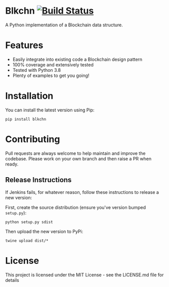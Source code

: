 # Blkchn [![Build Status](http://178.62.80.42:8081/buildStatus/icon?job=blkchn%2Fdevelop&build=2)](http://178.62.80.42:8081/job/blkchn/job/develop/2/)

A Python implementation of a Blockchain data structure.

# Features

  * Easily integrate into existing code a Blockchain design pattern
  * 100% coverage and extensively tested
  * Tested with Python 3.8
  * Plenty of examples to get you going!

# Installation

You can install the latest version using Pip:

`pip install blkchn`

# Contributing

Pull requests are always welcome to help maintain and improve the codebase.
Please work on your own branch and then raise a PR when ready.

## Release Instructions

If Jenkins fails, for whatever reason, follow these instructions to release a new version:

First, create the source distribution (ensure you've version bumped `setup.py`):

`python setup.py sdist`

Then upload the new version to PyPi:

`twine upload dist/*`

# License

This project is licensed under the MIT License - see the LICENSE.md file for details